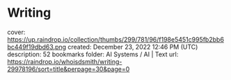 # Writing

cover: https://up.raindrop.io/collection/thumbs/299/781/96/f198e5451c995fb2bb6bc449f19dbd63.png
created: December 23, 2022 12:46 PM (UTC)
description: 52 bookmarks
folder: AI Systems / AI | Text
url: https://raindrop.io/whoisdsmith/writing-29978196/sort=title&perpage=30&page=0